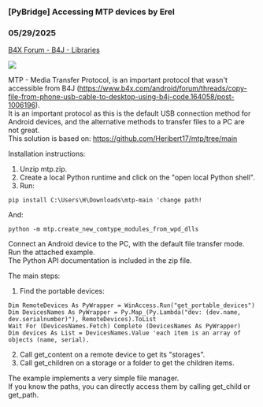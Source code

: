 ### [PyBridge] Accessing MTP devices by Erel
### 05/29/2025
[B4X Forum - B4J - Libraries](https://www.b4x.com/android/forum/threads/167211/)

![](https://www.b4x.com/android/forum/attachments/164430)  
  
MTP - Media Transfer Protocol, is an important protocol that wasn't accessible from B4J (<https://www.b4x.com/android/forum/threads/copy-file-from-phone-usb-cable-to-desktop-using-b4j-code.164058/post-1006196>).   
It is an important protocol as this is the default USB connection method for Android devices, and the alternative methods to transfer files to a PC are not great.  
This solution is based on: <https://github.com/Heribert17/mtp/tree/main>  
  
Installation instructions:  
1. Unzip mtp.zip.  
2. Create a local Python runtime and click on the "open local Python shell".  
3. Run:  

```B4X
pip install C:\Users\H\Downloads\mtp-main 'change path!
```

  
And:  

```B4X
python -m mtp.create_new_comtype_modules_from_wpd_dlls
```

  
  
Connect an Android device to the PC, with the default file transfer mode. Run the attached example.  
The Python API documentation is included in the zip file.  
  
The main steps:  
1. Find the portable devices:  

```B4X
Dim RemoteDevices As PyWrapper = WinAccess.Run("get_portable_devices")  
Dim DevicesNames As PyWrapper = Py.Map_(Py.Lambda("dev: (dev.name, dev.serialnumber)"), RemoteDevices).ToList  
Wait For (DevicesNames.Fetch) Complete (DevicesNames As PyWrapper)  
Dim devices As List = DevicesNames.Value 'each item is an array of objects (name, serial).
```

  
2. Call get\_content on a remote device to get its "storages".  
3. Call get\_children on a storage or a folder to get the children items.  
  
The example implements a very simple file manager.  
If you know the paths, you can directly access them by calling get\_child or get\_path.